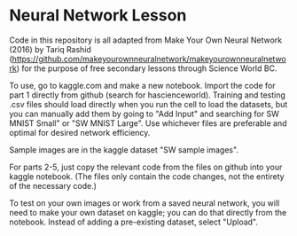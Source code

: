 # Neural Network Lesson

Code in this repository is all adapted from Make Your Own Neural Network (2016) by Tariq Rashid (https://github.com/makeyourownneuralnetwork/makeyourownneuralnetwork) for the purpose of free secondary lessons through Science World BC. 

To use, go to kaggle.com and make a new notebook. Import the code for part 1 directly from github (search for hascienceworld). Training and testing .csv files should load directly when you run the cell to load the datasets, but you can manually add them by going to "Add Input" and searching for SW MNIST Small" or "SW MNIST Large". Use whichever files are preferable and optimal for desired network efficiency.

Sample images are in the kaggle dataset "SW sample images".

For parts 2-5, just copy the relevant code from the files on github into your kaggle notebook. (The files only contain the code changes, not the entirety of the necessary code.)

To test on your own images or work from a saved neural network, you will need to make your own dataset on kaggle; you can do that directly from the notebook. Instead of adding a pre-existing dataset, select "Upload".
